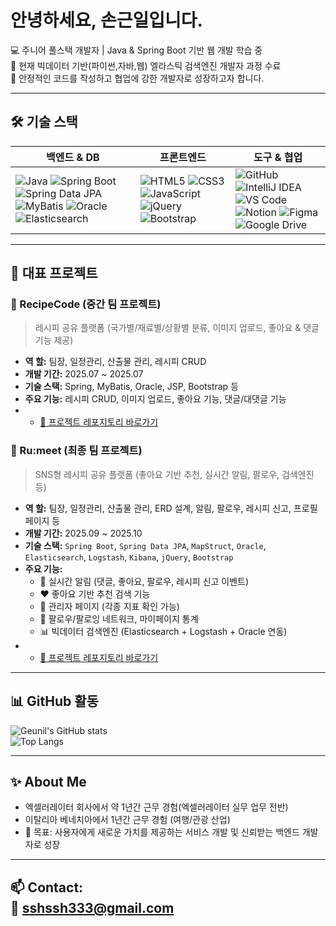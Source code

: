# 안녕하세요, 손근일입니다.  

💻 주니어 풀스택 개발자 | Java & Spring Boot 기반 웹 개발 학습 중  
🌱 현재 빅데이터 기반(파이썬,자바,웹) 엘라스틱 검색엔진 개발자 과정 수료   
🚀 안정적인 코드를 작성하고 협업에 강한 개발자로 성장하고자 합니다.  

---

## 🛠 기술 스택

| **백엔드 & DB** | **프론트엔드** | **도구 & 협업** |
|-----------------|----------------|----------------|
| ![Java](https://img.shields.io/badge/Java-007396?style=for-the-badge&logo=java&logoColor=white) ![Spring Boot](https://img.shields.io/badge/Spring%20Boot-6DB33F?style=for-the-badge&logo=springboot&logoColor=white) ![Spring Data JPA](https://img.shields.io/badge/JPA-007396?style=for-the-badge&logo=hibernate&logoColor=white) ![MyBatis](https://img.shields.io/badge/MyBatis-FF5A00?style=for-the-badge&logoColor=white) ![Oracle](https://img.shields.io/badge/Oracle-F80000?style=for-the-badge&logo=oracle&logoColor=white) ![Elasticsearch](https://img.shields.io/badge/Elasticsearch-005571?style=for-the-badge&logo=elasticsearch&logoColor=white) | ![HTML5](https://img.shields.io/badge/HTML5-E34F26?style=for-the-badge&logo=html5&logoColor=white) ![CSS3](https://img.shields.io/badge/CSS3-1572B6?style=for-the-badge&logo=css3&logoColor=white) ![JavaScript](https://img.shields.io/badge/JavaScript-F7DF1E?style=for-the-badge&logo=javascript&logoColor=black) ![jQuery](https://img.shields.io/badge/jQuery-0769AD?style=for-the-badge&logo=jquery&logoColor=white) ![Bootstrap](https://img.shields.io/badge/Bootstrap-7952B3?style=for-the-badge&logo=bootstrap&logoColor=white) | ![GitHub](https://img.shields.io/badge/GitHub-181717?style=for-the-badge&logo=github&logoColor=white) ![IntelliJ IDEA](https://img.shields.io/badge/IntelliJ%20IDEA-000000?style=for-the-badge&logo=intellijidea&logoColor=white) ![VS Code](https://img.shields.io/badge/VS%20Code-007ACC?style=for-the-badge&logo=visualstudiocode&logoColor=white) ![Notion](https://img.shields.io/badge/Notion-000000?style=for-the-badge&logo=notion&logoColor=white) ![Figma](https://img.shields.io/badge/Figma-F24E1E?style=for-the-badge&logo=figma&logoColor=white) ![Google Drive](https://img.shields.io/badge/Google%20Drive-4285F4?style=for-the-badge&logo=googledrive&logoColor=white) |


---

## 📂 대표 프로젝트  

### 🍳 RecipeCode (중간 팀 프로젝트)  
> 레시피 공유 플랫폼 (국가별/재료별/상황별 분류, 이미지 업로드, 좋아요 & 댓글 기능 제공)

- **역 할:** 팀장, 일정관리, 산출물 관리, 레시피 CRUD
- **개발 기간:** 2025.07 ~ 2025.07  
- **기술 스택:** Spring, MyBatis, Oracle, JSP, Bootstrap 등
- **주요 기능:** 레시피 CRUD, 이미지 업로드, 좋아요 기능, 댓글/대댓글 기능  
- - [🔗 프로젝트 레포지토리 바로가기](https://github.com/Geunil-Son/TeamProjet)

### 🍳 Ru:meet (최종 팀 프로젝트)  
> SNS형 레시피 공유 플랫폼 (좋아요 기반 추천, 실시간 알림, 팔로우, 검색엔진 등)

- **역 할:** 팀장, 일정관리, 산출물 관리, ERD 설계, 알림, 팔로우, 레시피 신고, 프로필페이지 등
- **개발 기간:** 2025.09 ~ 2025.10  
- **기술 스택:**  `Spring Boot`, `Spring Data JPA`, `MapStruct`, `Oracle`, `Elasticsearch`, `Logstash`, `Kibana`, `jQuery`, `Bootstrap`  
- **주요 기능:**
  - 🔔 실시간 알림 (댓글, 좋아요, 팔로우, 레시피 신고 이벤트)  
  - ❤️ 좋아요 기반 추천 검색 기능  
  - 🧾 관리자 페이지 (각종 지표 확인 가능)  
  - 👥 팔로우/팔로잉 네트워크, 마이페이지 통계  
  - 📊 빅데이터 검색엔진 (Elasticsearch + Logstash + Oracle 연동)  
- - [🔗 프로젝트 레포지토리 바로가기](https://github.com/Geunil-Son/RecipeCode_final)


---

## 📊 GitHub 활동  

![Geunil's GitHub stats](https://github-readme-stats.vercel.app/api?username=Geunil-Son&show_icons=true&theme=radical)  
![Top Langs](https://github-readme-stats.vercel.app/api/top-langs/?username=Geunil-Son&layout=compact&theme=radical)  

---

## ✨ About Me  
- 엑셀러레이터 회사에서 약 1년간 근무 경험(엑셀러레이터 실무 업무 전반)  
- 이탈리아 베네치아에서 1년간 근무 경험 (여행/관광 산업)    
- 🎯 목표: 사용자에게 새로운 가치를 제공하는 서비스 개발 및 신뢰받는 백엔드 개발자로 성장

---
📫 **Contact:**  
📧 sshssh333@gmail.com  
---
